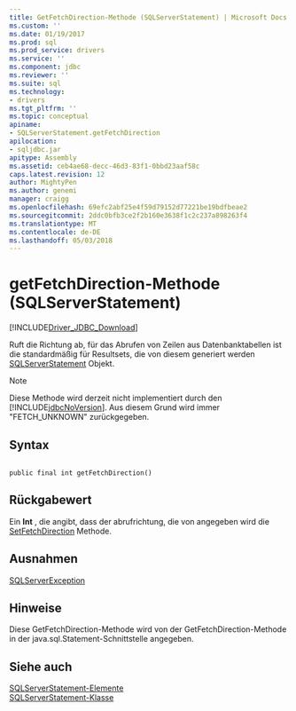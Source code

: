 ```yaml
---
title: GetFetchDirection-Methode (SQLServerStatement) | Microsoft Docs
ms.custom: ''
ms.date: 01/19/2017
ms.prod: sql
ms.prod_service: drivers
ms.service: ''
ms.component: jdbc
ms.reviewer: ''
ms.suite: sql
ms.technology:
- drivers
ms.tgt_pltfrm: ''
ms.topic: conceptual
apiname:
- SQLServerStatement.getFetchDirection
apilocation:
- sqljdbc.jar
apitype: Assembly
ms.assetid: ceb4ae68-decc-46d3-83f1-0bbd23aaf58c
caps.latest.revision: 12
author: MightyPen
ms.author: genemi
manager: craigg
ms.openlocfilehash: 69efc2abf25e4f59d79152d77221be19bdfbeae2
ms.sourcegitcommit: 2ddc0bfb3ce2f2b160e3638f1c2c237a898263f4
ms.translationtype: MT
ms.contentlocale: de-DE
ms.lasthandoff: 05/03/2018
---
```

# <a name="getfetchdirection-method-sqlserverstatement"></a>getFetchDirection-Methode (SQLServerStatement)
[!INCLUDE[Driver_JDBC_Download](../../../includes/driver_jdbc_download.md)]

  Ruft die Richtung ab, für das Abrufen von Zeilen aus Datenbanktabellen ist die standardmäßig für Resultsets, die von diesem generiert werden [SQLServerStatement](../../../connect/jdbc/reference/sqlserverstatement-class.md) Objekt.  
  
> [!NOTE]  
>  Diese Methode wird derzeit nicht implementiert durch den [!INCLUDE[jdbcNoVersion](../../../includes/jdbcnoversion_md.md)]. Aus diesem Grund wird immer "FETCH_UNKNOWN" zurückgegeben.  
  
## <a name="syntax"></a>Syntax  
  
```  
  
public final int getFetchDirection()  
```  
  
## <a name="return-value"></a>Rückgabewert  
 Ein **Int** , die angibt, dass der abrufrichtung, die von angegeben wird die [SetFetchDirection](../../../connect/jdbc/reference/setfetchdirection-method-sqlserverstatement.md) Methode.  
  
## <a name="exceptions"></a>Ausnahmen  
 [SQLServerException](../../../connect/jdbc/reference/sqlserverexception-class.md)  
  
## <a name="remarks"></a>Hinweise  
 Diese GetFetchDirection-Methode wird von der GetFetchDirection-Methode in der java.sql.Statement-Schnittstelle angegeben.  
  
## <a name="see-also"></a>Siehe auch  
 [SQLServerStatement-Elemente](../../../connect/jdbc/reference/sqlserverstatement-members.md)   
 [SQLServerStatement-Klasse](../../../connect/jdbc/reference/sqlserverstatement-class.md)  
  
  

